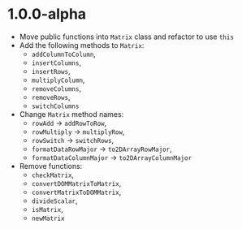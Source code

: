# 1.0.0-alpha
* Move public functions into `Matrix` class and refactor to use `this`
* Add the following methods to `Matrix`:
  * `addColumnToColumn`,
  * `insertColumns`,
  * `insertRows`,
  * `multiplyColumn`,
  * `removeColumns`,
  * `removeRows`,
  * `switchColumns`
* Change `Matrix` method names:
  * `rowAdd` -> `addRowToRow`,
  * `rowMultiply` -> `multiplyRow`,
  * `rowSwitch` -> `switchRows`,
  * `formatDataRowMajor` -> `to2DArrayRowMajor`,
  * `formatDataColumnMajor` -> `to2DArrayColumnMajor`
* Remove functions:
  * `checkMatrix`,
  * `convertDOMMatrixToMatrix`,
  * `convertMatrixToDOMMatrix`,
  * `divideScalar`,
  * `isMatrix`,
  * `newMatrix`
